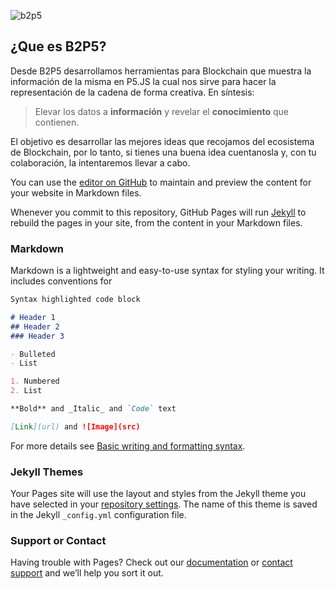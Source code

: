 ![b2p5](/../../../excabit/media/logo.png)
## ¿Que es B2P5?

Desde B2P5 desarrollamos herramientas para Blockchain que muestra la información de la misma en P5.JS la cual nos sirve para hacer la representación de la cadena de forma creativa. En síntesis:
>Elevar los datos a **información** y revelar  el **conocimiento** que contienen.

El objetivo es desarrollar las mejores ideas que recojamos del ecosistema de Blockchain, por lo tanto, si tienes una buena idea cuentanosla y, con tu colaboración, la intentaremos llevar a cabo.



You can use the [editor on GitHub](https://github.com/b2p5/b2p5.github.io/edit/main/README.md) to maintain and preview the content for your website in Markdown files.

Whenever you commit to this repository, GitHub Pages will run [Jekyll](https://jekyllrb.com/) to rebuild the pages in your site, from the content in your Markdown files.

### Markdown

Markdown is a lightweight and easy-to-use syntax for styling your writing. It includes conventions for

```markdown
Syntax highlighted code block

# Header 1
## Header 2
### Header 3

- Bulleted
- List

1. Numbered
2. List

**Bold** and _Italic_ and `Code` text

[Link](url) and ![Image](src)
```

For more details see [Basic writing and formatting syntax](https://docs.github.com/en/github/writing-on-github/getting-started-with-writing-and-formatting-on-github/basic-writing-and-formatting-syntax).

### Jekyll Themes

Your Pages site will use the layout and styles from the Jekyll theme you have selected in your [repository settings](https://github.com/b2p5/b2p5.github.io/settings/pages). The name of this theme is saved in the Jekyll `_config.yml` configuration file.

### Support or Contact

Having trouble with Pages? Check out our [documentation](https://docs.github.com/categories/github-pages-basics/) or [contact support](https://support.github.com/contact) and we’ll help you sort it out.
